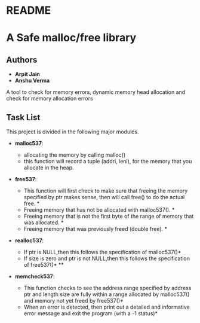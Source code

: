 # README #

# A Safe malloc/free library
## Authors

* **Arpit Jain**
* **Anshu Verma**


A tool to check for memory errors, dynamic memory 
head allocation and check for memory allocation errors

## Task List

This project is divided in the following major modules.

* **malloc537**:
    * allocating the memory by calling malloc()
    * this function will record a tuple (addri, leni), for the memory that you allocate in the heap. 
    
* **free537**:
    * This function will first check to make sure that freeing the memory specified by ptr makes sense, then will call free() to do the actual free. *
    * Freeing memory that has not be allocated with malloc537(). *
    * Freeing memory that is not the first byte of the range of memory that was allocated. *
    * Freeing memory that was previously freed (double free). *
* **realloc537**:    
    * If ptr is NULL,then this follows the specification of malloc537()*
    * If size is zero and ptr is not NULL,then this follows the specification of free537()*
    **
* **memcheck537**:
   * This function checks to see the address range specified by address ptr and length size are fully within a range allocated by malloc537() and memory not yet freed by free537()*
   * When an error is detected, then print out a detailed and informative error message and exit the program (with a -1 status)*


